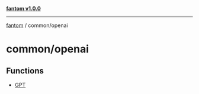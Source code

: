 [**fantom v1.0.0**](../../README.md)

***

[fantom](../../modules.md) / common/openai

# common/openai

## Functions

- [GPT](functions/GPT.md)
